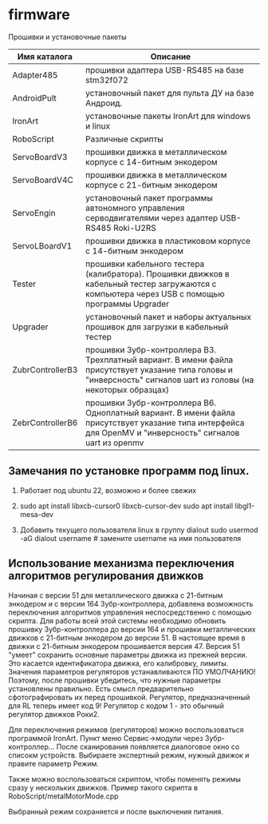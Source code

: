 # firmware
Прошивки и установочные пакеты

|Имя каталога  |Описание              |
|--------------|----------------------|
|Adapter485    |прошивки адаптера USB-RS485 на базе stm32f072 |
|AndroidPult   |установочный пакет для пульта ДУ на базе Андроид. |
|IronArt       |установочные пакеты IronArt для windows и linux |
|RoboScript    |Различные скрипты|
|ServoBoardV3  |прошивки движка в металлическом корпусе с 14-битным энкодером |
|ServoBoardV4C |прошивки движка в металлическом корпусе с 21-битным энкодером |
|ServoEngin    |установочный пакет программы автономного управления серводвигателями через адаптер USB-RS485 Roki-U2RS |
|ServoLBoardV1 |прошивки движка в пластиковом корпусе с 14-битным энкодером |
|Tester        |прошивки кабельного тестера (калибратора). Прошивки движков в кабельный тестер загружаются с компьютера через USB с помощью программы Upgrader |
|Upgrader      |установочный пакет и наборы актуальных прошивок для загрузки в кабельный тестер |
|ZubrControllerB3 |прошивки Зубр-контроллера B3. Трехплатный вариант. В имени файла присутствует указание типа головы и "инверсность" сигналов uart из головы (на некоторых образцах) |
|ZebrControllerB6 |прошивки Зубр-контроллера B6. Одноплатный вариант. В имени файла присутствует указание типа интерфейса для OpenMV и "инверсность" сигналов uart из openmv |

## Замечания по установке программ под linux.
1. Работает под ubuntu 22, возможно и более свежих

2. sudo apt install libxcb-cursor0 libxcb-cursor-dev
sudo apt install libgl1-mesa-dev

3. Добавить текущего пользователя linux в группу dialout
sudo usermod -aG dialout username  # замените username на имя пользователя

## Использование механизма переключения алгоритмов регулирования движков

Начиная с версии 51 для металлического движка с 21-битным энкодером и с версии 164 Зубр-контроллера,
добавлена возможность переключения алгоритмов управления неспосредственно с помощью скрипта.
Для работы всей этой системы необходимо обновить прошивку Зубр-контроллера до версии 164 и
прошивки металлических движков с 21-битным энкодером до версии 51. В настоящее время
в движки с 21-битным энкодером прошивается версия 47. Версия 51 "умеет" сохранить основные
параметры движка из прежней версии. Это касается идентификатора движка, его калибровку, лимиты.
Значения параметров регуляторов устанавливаются ПО УМОЛЧАНИЮ! Поэтому, после прошивки убедитесь, что
нужные параметры установлены правильно. Есть смысл предварительно сфотографировать их перед прошивкой.
Регулятор, предназначенный для RL теперь имеет код 9! Регулятор с кодом 1 - это обычный регулятор
движков Роки2.

Для переключения режимов (регуляторов) можно воспользоваться программой IronArt. Пункт
меню Сервис->модули через Зубр-контроллер... После сканирования появляется диалоговое окно со списокм устройств.
Выбираете экспертный режим, нужный движок и правите параметр Режим.

Также можно воспользоваться скриптом, чтобы поменять режимы сразу у нескольких движков. Пример такого скрипта
в RoboScript/metalMotorMode.cpp

Выбранный режим сохраняется и после выключения питания.